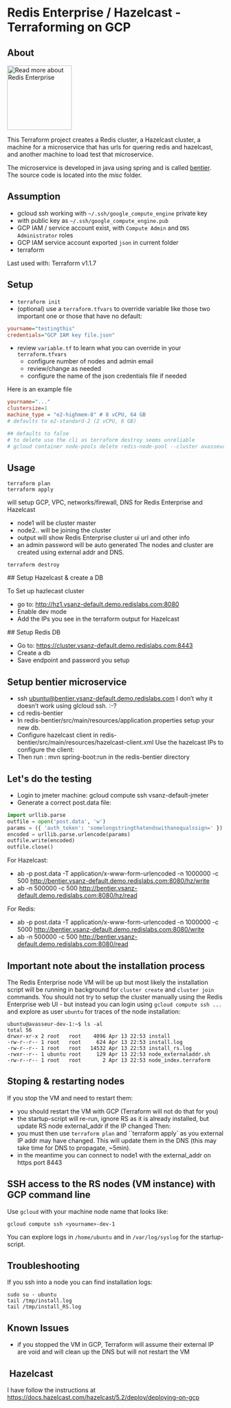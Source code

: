 # Redis Enterprise / Hazelcast - Terraforming on GCP

## About

<img width=150
    src="https://redislabs.com/wp-content/themes/wpx/assets/images/logo-redis.svg"
    alt="Read more about Redis Enterprise" />

This Terraform project creates a Redis cluster, a Hazelcast cluster, a machine for a microservice that has urls for 
quering redis and hazelcast, and another machine to load test that microservice.

The microservice is developed in java using spring and is called [bentier](misc/redis-bentier.tgz). The source code 
is located into the *misc* folder. 

## Assumption

- gcloud ssh working with `~/.ssh/google_compute_engine` private key
- with public key as `~/.ssh/google_compute_engine.pub`
- GCP IAM / service account exist, with `Compute Admin` and `DNS Administrator` roles
- GCP IAM service account exported `json` in current folder
- terraform

Last used with: Terraform v1.1.7

## Setup

- `terraform init`
- (optional) use a `terraform.tfvars` to override variable like those two important one or those that have no default:

```ini
yourname="testingthis"
credentials="GCP IAM key file.json"
```

- review `variable.tf` to learn what you can override in your `terraform.tfvars`
  - configure number of nodes and admin email
  - review/change as needed
  - configure the name of the json credentials file if needed

Here is an example file

```ini
yourname="..."
clustersize=1
machine_type = "e2-highmem-8" # 8 vCPU, 64 GB
# defaults to e2-standard-2 (2 vCPU, 8 GB)

## defaults to false
# to delete use the cli as terraform destroy seems unreliable
# gcloud container node-pools delete redis-node-pool --cluster avasseur-dev-gke
```

## Usage

```shell
terraform plan
terraform apply
```

will setup GCP, VPC, networks/firewall, DNS for Redis Enterprise and Hazelcast

- node1 will be cluster master
- node2.. will be joining the cluster
- output will show Redis Enterprise cluster ui url and other info
- an admin password will be auto generated
The nodes and cluster are created using external addr and DNS.

```shell
terraform destroy
```

## Setup Hazelcast & create a DB

To Set up hazlecast cluster
 - go to: <http://hz1.vsanz-default.demo.redislabs.com:8080>
 - Enable dev mode
 - Add the IPs you see in the terraform output for Hazelcast


## Setup Redis DB

 - Go to: <https://cluster.vsanz-default.demo.redislabs.com:8443>
 - Create a db
 - Save endpoint and password you setup


## Setup bentier microservice

 - ssh ubuntu@bentier.vsanz-default.demo.redislabs.com 
   I don’t why it doesn’t work using glcloud ssh. :-?
 - cd redis-bentier
 - In redis-bentier/src/main/resources/application.properties setup your new db.
 - Configure hazelcast client in redis-bentier/src/main/resources/hazelcast-client.xml
   Use the hazelcast IPs to configure the client:
 - Then run : mvn spring-boot:run in the redis-bentier directory


## Let's do the testing

 - Login to jmeter machine: gcloud compute ssh vsanz-default-jmeter
 - Generate a correct post.data file:

```python
import urllib.parse
outfile = open('post.data', 'w')
params = ({ 'auth_token': 'somelongstringthatendswithanequalssign=' })
encoded = urllib.parse.urlencode(params)
outfile.write(encoded)
outfile.close()
```

For Hazelcast:
 - ab -p post.data -T application/x-www-form-urlencoded -n 1000000 -c 500 http://bentier.vsanz-default.demo.redislabs.com:8080/hz/write
 - ab -n 500000 -c 500 http://bentier.vsanz-default.demo.redislabs.com:8080/hz/read

For Redis:
 - ab -p post.data -T application/x-www-form-urlencoded -n 1000000 -c 5000 http://bentier.vsanz-default.demo.redislabs.com:8080/write
 - ab -n 500000 -c 500 http://bentier.vsanz-default.demo.redislabs.com:8080/read



## Important note about the installation process

The Redis Enterprise node VM will be up but most likely the installation script will be running in background for `cluster create` and `cluster join` commands.
You should not try to setup the cluster manually using the Redis Enterprise web UI - but instead you can login using `gcloud compute ssh ...` and explore as user `ubuntu` for traces of the node installation:

```shell
ubuntu@avasseur-dev-1:~$ ls -al
total 56
drwxr-xr-x 2 root   root    4096 Apr 13 22:53 install
-rw-r--r-- 1 root   root     624 Apr 13 22:53 install.log
-rw-r--r-- 1 root   root   14532 Apr 13 22:53 install_rs.log
-rwxr--r-- 1 ubuntu root     129 Apr 13 22:53 node_externaladdr.sh
-rw-r--r-- 1 root   root       2 Apr 13 22:53 node_index.terraform
```

## Stoping & restarting nodes

If you stop the VM and need to restart them:

- you should restart the VM with GCP (Terraform will not do that for you)
- the startup-script will re-run, ignore RS as it is already installed, but update RS node external_addr if the IP changed
Then:
- you must then use `terraform plan` and ``terraform apply` as you external IP addr may have changed. This will update them in the DNS (this may take time for DNS to propagate, ~5min).
- in the meantime you can connect to node1 with the external_addr on https port 8443

## SSH access to the RS nodes (VM instance) with GCP command line

Use `gcloud` with your machine node name that looks like:

```shell
gcloud compute ssh <yourname>-dev-1
```

You can explore logs in `/home/ubuntu` and in `/var/log/syslog` for the startup-script.

## Troubleshooting

If you ssh into a node you can find installation logs:

```shell
sudo su - ubuntu
tail /tmp/install.log
tail /tmp/install_RS.log
```

## Known Issues

 - if you stopped the VM in GCP, Terraform will assume their external IP are void and will clean up the DNS but will not restart the VM

##  Hazelcast


I have follow the instructions at <https://docs.hazelcast.com/hazelcast/5.2/deploy/deploying-on-gcp>

